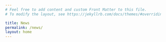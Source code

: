 ```yaml
---
# Feel free to add content and custom Front Matter to this file.
# To modify the layout, see https://jekyllrb.com/docs/themes/#overriding-theme-defaults

title: News
permalink: /news/
layout: home
---
```


